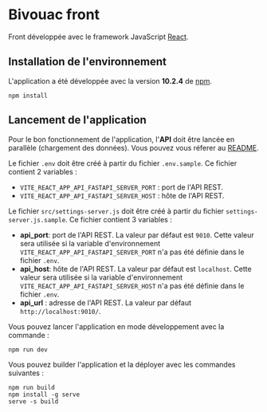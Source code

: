 # Bivouac front

Front développée avec le framework JavaScript [React](https://react.dev/).

## Installation de l'environnement

L'application a été développée avec la version **10.2.4** de [npm](https://www.npmjs.com/).

```shell
npm install
```

## Lancement de l'application

Pour le bon fonctionnement de l'application, l'**API** doit être lancée en parallèle (chargement des données).
Vous pouvez vous réferer au [README](../api/README.md).

Le fichier `.env` doit être créé à partir du fichier `.env.sample`. Ce fichier contient 2 variables :

- `VITE_REACT_APP_API_FASTAPI_SERVER_PORT` : port de l'API REST.
- `VITE_REACT_APP_API_FASTAPI_SERVER_HOST` : hôte de l'API REST.

Le fichier `src/settings-server.js` doit être créé à partir du fichier `settings-server.js.sample`.
Ce fichier contient 3 variables :

- **api_port**: port de l'API REST. La valeur par défaut est `9010`. Cette valeur sera utilisée si la variable d'environnement `VITE_REACT_APP_API_FASTAPI_SERVER_PORT` n'a pas été définie dans le fichier `.env`.
- **api_host**: hôte de l'API REST. La valeur par défaut est `localhost`. Cette valeur sera utilisée si la variable d'environnement `VITE_REACT_APP_API_FASTAPI_SERVER_HOST` n'a pas été définie dans le fichier `.env`.
- **api_url** : adresse de l'API REST. La valeur par défaut `http://localhost:9010/`.

Vous pouvez lancer l'application en mode développement avec la commande :

```shell
npm run dev
```

Vous pouvez builder l'application et la déployer avec les commandes suivantes :

```shell
npm run build
npm install -g serve
serve -s build
```
